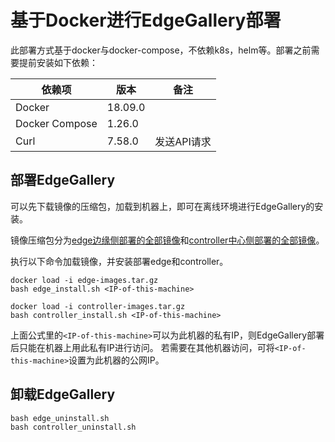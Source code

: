 # 基于Docker进行EdgeGallery部署

此部署方式基于docker与docker-compose，不依赖k8s，helm等。部署之前需要提前安装如下依赖：

| 依赖项         | 版本    | 备注        |
|----------------|---------|-------------|
| Docker         | 18.09.0 |             |
| Docker Compose | 1.26.0  |             |
| Curl           | 7.58.0  | 发送API请求 |


## 部署EdgeGallery

可以先下载镜像的压缩包，加载到机器上，即可在离线环境进行EdgeGallery的安装。

镜像压缩包分为[edge边缘侧部署的全部镜像](https://edgegallery.obs.cn-east-3.myhuaweicloud.com/docker-compose-images/edge-images.tar.gz)和[controller中心侧部署的全部镜像](https://edgegallery.obs.cn-east-3.myhuaweicloud.com/docker-compose-images/controller-images.tar.gz)。

执行以下命令加载镜像，并安装部署edge和controller。


```
docker load -i edge-images.tar.gz
bash edge_install.sh <IP-of-this-machine>

docker load -i controller-images.tar.gz
bash controller_install.sh <IP-of-this-machine>
```

上面公式里的`<IP-of-this-machine>`可以为此机器的私有IP，则EdgeGallery部署后只能在机器上用此私有IP进行访问。
若需要在其他机器访问，可将`<IP-of-this-machine>`设置为此机器的公网IP。


## 卸载EdgeGallery

```
bash edge_uninstall.sh
bash controller_uninstall.sh
```
